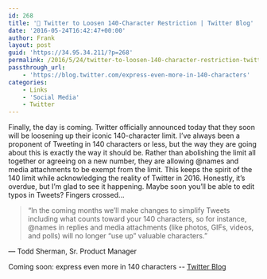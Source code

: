 ```yaml
---
id: 268
title: '🔗 Twitter to Loosen 140-Character Restriction | Twitter Blog'
date: '2016-05-24T16:42:47+00:00'
author: Frank
layout: post
guid: 'https://34.95.34.211/?p=268'
permalink: /2016/5/24/twitter-to-loosen-140-character-restriction-twitter-blog/
passthrough_url:
    - 'https://blog.twitter.com/express-even-more-in-140-characters'
categories:
    - Links
    - 'Social Media'
    - Twitter
---
```


Finally, the day is coming. Twitter officially announced today that they soon will be loosening up their iconic 140-character limit. I’ve always been a proponent of Tweeting in 140 characters or less, but the way they are going about this is exactly the way it should be. Rather than abolishing the limit all together or agreeing on a new number, they are allowing @names and media attachments to be exempt from the limit. This keeps the spirit of the 140 limit while acknowledging the reality of Twitter in 2016. Honestly, it’s overdue, but I’m glad to see it happening. Maybe soon you’ll be able to edit typos in Tweets? Fingers crossed…

>   “In the coming months we’ll make changes to simplify
>	Tweets including what counts toward your 140 characters, 
>	so for instance, @names in replies and media attachments 
>	(like photos, GIFs, videos, and polls) will no longer 
>	“use up” valuable characters.”

— Todd Sherman, Sr. Product Manager

Coming soon: express even more in 140 characters -- [Twitter Blog](https://blog.twitter.com/express-even-more-in-140-characters)